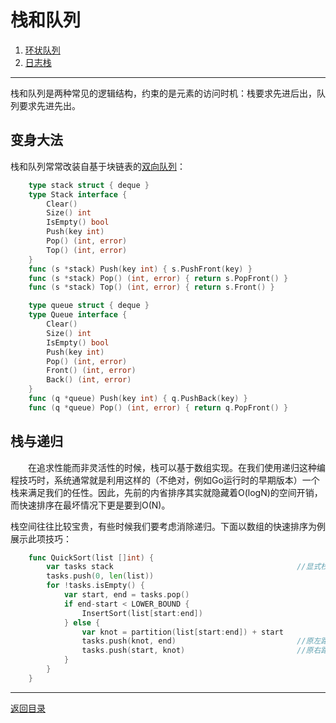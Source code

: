 # 栈和队列
 1. [环状队列](03-A.md)
 2. [日志栈](03-B.md)

___
栈和队列是两种常见的逻辑结构，约束的是元素的访问时机：栈要求先进后出，队列要求先进先出。
 
## 变身大法
栈和队列常常改装自基于块链表的[双向队列](02-B.md)：
```go
	type stack struct { deque }
	type Stack interface {
		Clear()
		Size() int
		IsEmpty() bool
		Push(key int)
		Pop() (int, error)
		Top() (int, error)
	}
	func (s *stack) Push(key int) { s.PushFront(key) }
	func (s *stack) Pop() (int, error) { return s.PopFront() }
	func (s *stack) Top() (int, error) { return s.Front() }
```
```go
	type queue struct { deque }
	type Queue interface {
		Clear()
		Size() int
		IsEmpty() bool
		Push(key int)
		Pop() (int, error)
		Front() (int, error)
		Back() (int, error)
	}
	func (q *queue) Push(key int) { q.PushBack(key) }
	func (q *queue) Pop() (int, error) { return q.PopFront() }
```

## 栈与递归
　　在追求性能而非灵活性的时候，栈可以基于数组实现。在我们使用递归这种编程技巧时，系统通常就是利用这样的（不绝对，例如Go运行时的早期版本）一个栈来满足我们的任性。因此，先前的内省排序其实就隐藏着O(logN)的空间开销，而快速排序在最坏情况下更是要到O(N)。

栈空间往往比较宝贵，有些时候我们要考虑消除递归。下面以数组的快速排序为例展示此项技巧：
```go
	func QuickSort(list []int) {
		var tasks stack											//显式栈
		tasks.push(0, len(list))
		for !tasks.isEmpty() {
			var start, end = tasks.pop()
			if end-start < LOWER_BOUND {
				InsertSort(list[start:end])
			} else {
				var knot = partition(list[start:end]) + start
				tasks.push(knot, end)							//原左路递归
				tasks.push(start, knot)							//原右路递归
			}
		}
	}
```

---
[返回目录](../index.md)

